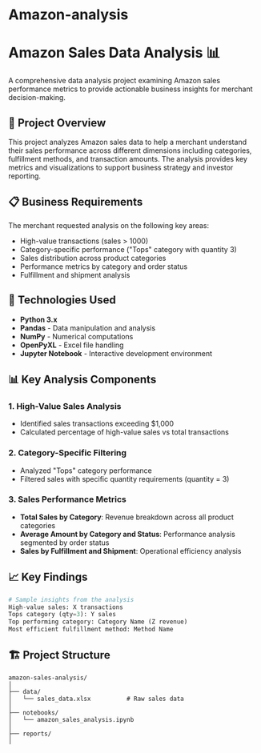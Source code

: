# Amazon-analysis

# Amazon Sales Data Analysis 📊

A comprehensive data analysis project examining Amazon sales performance metrics to provide actionable business insights for merchant decision-making.

## 🎯 Project Overview

This project analyzes Amazon sales data to help a merchant understand their sales performance across different dimensions including categories, fulfillment methods, and transaction amounts. The analysis provides key metrics and visualizations to support business strategy and investor reporting.

## 📋 Business Requirements

The merchant requested analysis on the following key areas:
- High-value transactions (sales > 1000)
- Category-specific performance ("Tops" category with quantity 3)
- Sales distribution across product categories
- Performance metrics by category and order status
- Fulfillment and shipment analysis

## 🔧 Technologies Used

- **Python 3.x**
- **Pandas** - Data manipulation and analysis
- **NumPy** - Numerical computations
- **OpenPyXL** - Excel file handling
- **Jupyter Notebook** - Interactive development environment

## 📊 Key Analysis Components

### 1. High-Value Sales Analysis
- Identified sales transactions exceeding $1,000
- Calculated percentage of high-value sales vs total transactions

### 2. Category-Specific Filtering
- Analyzed "Tops" category performance
- Filtered sales with specific quantity requirements (quantity = 3)

### 3. Sales Performance Metrics
- **Total Sales by Category**: Revenue breakdown across all product categories
- **Average Amount by Category and Status**: Performance analysis segmented by order status
- **Sales by Fulfillment and Shipment**: Operational efficiency analysis

## 📈 Key Findings

```python
# Sample insights from the analysis
High-value sales: X transactions
Tops category (qty=3): Y sales
Top performing category: Category Name (Z revenue)
Most efficient fulfillment method: Method Name
```

## 🏗️ Project Structure

```
amazon-sales-analysis/
│
├── data/
│   └── sales_data.xlsx          # Raw sales data
│
├── notebooks/
│   └── amazon_sales_analysis.ipynb
│
├── reports/
│

